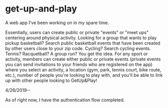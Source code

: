 # get-up-and-play
A web app I've been working on in my spare time. 

Essentially, users can create public or private "events"  or "meet ups" centering around physical activity. Looking for a group that wants to play pickup basketball? Search public basketball events that have been created by other users close to your zip code. Cycling? Search cycling events. Tennis? Racquetball?  A group run? You get the idea. For any sport or activity, members can create either public or private events (private events you can send invitations to your friends who are registered on the app) where you select an activity, a location (gym, park, tennis court, bike route, etc.), number of people you're looking to play with,  and you'll be able to link up with other people looking to GetUp&Play!


4/26/2019--

As of right now, I have the authentication flow completed. 

